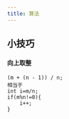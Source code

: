 ```yaml
---
title: 算法
---
```


## 小技巧

#### 向上取整

```
(m + (n - 1)) / n; 
相当于
int i=m/n;
if(m%n!=0){
	i++;
}
```

